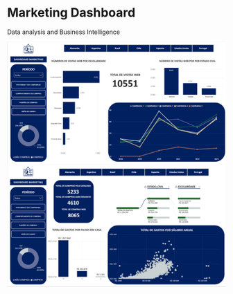 # Marketing Dashboard
Data analysis and Business Intelligence

<img src="Modelo marketing.PNG" width="" height=""><br>
<img src="Modelo marketing_2.PNG" width="" height="">



